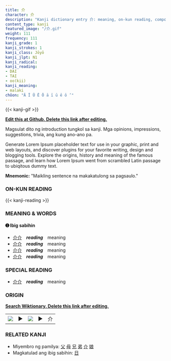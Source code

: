 ```yaml
---
title: 介
character: 介
description: "Kanji dictionary entry 介: meaning, on-kun reading, compounds, origin, related kanji"
content_type: kanji
featured_image: "/介.gif"
weight: 111
frequency: 111
kanji_grade: 1
kanji_strokes: 1
kanji_class: Jōyō
kanji_jlpt: N1
kanji_radical: 
kanji_reading: 
- DAI
- TAI
- oo(kii)
kanji_meaning:
- malaki
chōon: "Ā Ī Ū Ē Ō ā ī ū ē ō ’"
---
```

[//]: # (Don't edit the line below. Kanji animated GIF code is automatically generated.)
{{< kanji-gif >}}

[//]: # (Edit below this line.)

**[Edit this at Github. Delete this link after editing.](https://github.com/tim0g/tim/tree/main/content/kanji/介/index.md)**

Magsulat dito ng introduction tungkol sa kanji. Mga opinions, impressions, suggestions, trivia, ang kung ano-ano pa.

Generate Lorem Ipsum placeholder text for use in your graphic, print and web layouts, and discover plugins for your favorite writing, design and blogging tools. Explore the origins, history and meaning of the famous passage, and learn how Lorem Ipsum went from scrambled Latin passage to ubiqitous dummy text.
 
**Mnemonic:** "Maikling sentence na makakatulong sa pagsaulo."

### ON-KUN READING

[//]: # (Don't edit the line below. ON-KUN READING code is automatically generated.)
{{< kanji-reading >}}

### MEANING & WORDS

#### ➊ **Ibig sabihin**
  - [介](../介)[介](../介)　***reading***　meaning
  - [介](../介)[介](../介)　***reading***　meaning
  - [介](../介)[介](../介)　***reading***　meaning
  - [介](../介)[介](../介)　***reading***　meaning

### SPECIAL READING
  - [介](../介)[介](../介)　***reading***　meaning

### ORIGIN

**[Search Wiktionary. Delete this link after editing.](https://wiktionary.org/wiki/介)**
<table class="kanji-table"><tr><td>
<img src="60px-介-bronze.svg.png">
</td><td>▶</td><td>
<img src="60px-介-oracle.svg.png">
</td><td>▶</td>
<td class="kanji-origin">介</td>
</tr></table>

### RELATED KANJI
- Miyembro ng pamilya: [父](../父) [母](../母) [兄](../兄) [弟](../弟) [介](../介) [娘](../娘)
- Magkatulad ang ibig sabihin: [日](../日)
